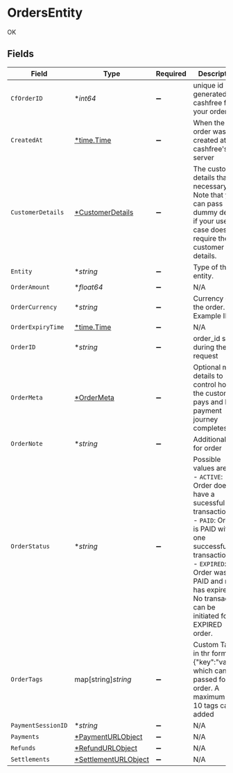 # OrdersEntity

OK


## Fields

| Field                                                                                                                                                                                                                                                   | Type                                                                                                                                                                                                                                                    | Required                                                                                                                                                                                                                                                | Description                                                                                                                                                                                                                                             | Example                                                                                                                                                                                                                                                 |
| ------------------------------------------------------------------------------------------------------------------------------------------------------------------------------------------------------------------------------------------------------- | ------------------------------------------------------------------------------------------------------------------------------------------------------------------------------------------------------------------------------------------------------- | ------------------------------------------------------------------------------------------------------------------------------------------------------------------------------------------------------------------------------------------------------- | ------------------------------------------------------------------------------------------------------------------------------------------------------------------------------------------------------------------------------------------------------- | ------------------------------------------------------------------------------------------------------------------------------------------------------------------------------------------------------------------------------------------------------- |
| `CfOrderID`                                                                                                                                                                                                                                             | **int64*                                                                                                                                                                                                                                                | :heavy_minus_sign:                                                                                                                                                                                                                                      | unique id generated by cashfree for your order                                                                                                                                                                                                          |                                                                                                                                                                                                                                                         |
| `CreatedAt`                                                                                                                                                                                                                                             | [*time.Time](https://pkg.go.dev/time#Time)                                                                                                                                                                                                              | :heavy_minus_sign:                                                                                                                                                                                                                                      | When the order was created at cashfree's server                                                                                                                                                                                                         | 2022-08-16T14:45:38+05:30                                                                                                                                                                                                                               |
| `CustomerDetails`                                                                                                                                                                                                                                       | [*CustomerDetails](../../models/shared/customerdetails.md)                                                                                                                                                                                              | :heavy_minus_sign:                                                                                                                                                                                                                                      | The customer details that are necessary. Note that you can pass dummy details if your use case does not require the customer details.                                                                                                                   |                                                                                                                                                                                                                                                         |
| `Entity`                                                                                                                                                                                                                                                | **string*                                                                                                                                                                                                                                               | :heavy_minus_sign:                                                                                                                                                                                                                                      | Type of the entity.                                                                                                                                                                                                                                     |                                                                                                                                                                                                                                                         |
| `OrderAmount`                                                                                                                                                                                                                                           | **float64*                                                                                                                                                                                                                                              | :heavy_minus_sign:                                                                                                                                                                                                                                      | N/A                                                                                                                                                                                                                                                     |                                                                                                                                                                                                                                                         |
| `OrderCurrency`                                                                                                                                                                                                                                         | **string*                                                                                                                                                                                                                                               | :heavy_minus_sign:                                                                                                                                                                                                                                      | Currency of the order. Example INR                                                                                                                                                                                                                      |                                                                                                                                                                                                                                                         |
| `OrderExpiryTime`                                                                                                                                                                                                                                       | [*time.Time](https://pkg.go.dev/time#Time)                                                                                                                                                                                                              | :heavy_minus_sign:                                                                                                                                                                                                                                      | N/A                                                                                                                                                                                                                                                     |                                                                                                                                                                                                                                                         |
| `OrderID`                                                                                                                                                                                                                                               | **string*                                                                                                                                                                                                                                               | :heavy_minus_sign:                                                                                                                                                                                                                                      | order_id sent during the api request                                                                                                                                                                                                                    |                                                                                                                                                                                                                                                         |
| `OrderMeta`                                                                                                                                                                                                                                             | [*OrderMeta](../../models/shared/ordermeta.md)                                                                                                                                                                                                          | :heavy_minus_sign:                                                                                                                                                                                                                                      | Optional meta details to control how the customer pays and how payment journey completes                                                                                                                                                                |                                                                                                                                                                                                                                                         |
| `OrderNote`                                                                                                                                                                                                                                             | **string*                                                                                                                                                                                                                                               | :heavy_minus_sign:                                                                                                                                                                                                                                      | Additional note for order                                                                                                                                                                                                                               |                                                                                                                                                                                                                                                         |
| `OrderStatus`                                                                                                                                                                                                                                           | **string*                                                                                                                                                                                                                                               | :heavy_minus_sign:                                                                                                                                                                                                                                      | Possible values are <br/>- `ACTIVE`: Order does not have a sucessful transaction yet<br/>- `PAID`: Order is PAID with one successful transaction<br/>- `EXPIRED`: Order was not PAID and not it has expired. No transaction can be initiated for an EXPIRED order.<br/> |                                                                                                                                                                                                                                                         |
| `OrderTags`                                                                                                                                                                                                                                             | map[string]*string*                                                                                                                                                                                                                                     | :heavy_minus_sign:                                                                                                                                                                                                                                      | Custom Tags in thr form of {"key":"value"} which can be passed for an order. A maximum of 10 tags can be added                                                                                                                                          |                                                                                                                                                                                                                                                         |
| `PaymentSessionID`                                                                                                                                                                                                                                      | **string*                                                                                                                                                                                                                                               | :heavy_minus_sign:                                                                                                                                                                                                                                      | N/A                                                                                                                                                                                                                                                     |                                                                                                                                                                                                                                                         |
| `Payments`                                                                                                                                                                                                                                              | [*PaymentURLObject](../../models/shared/paymenturlobject.md)                                                                                                                                                                                            | :heavy_minus_sign:                                                                                                                                                                                                                                      | N/A                                                                                                                                                                                                                                                     |                                                                                                                                                                                                                                                         |
| `Refunds`                                                                                                                                                                                                                                               | [*RefundURLObject](../../models/shared/refundurlobject.md)                                                                                                                                                                                              | :heavy_minus_sign:                                                                                                                                                                                                                                      | N/A                                                                                                                                                                                                                                                     |                                                                                                                                                                                                                                                         |
| `Settlements`                                                                                                                                                                                                                                           | [*SettlementURLObject](../../models/shared/settlementurlobject.md)                                                                                                                                                                                      | :heavy_minus_sign:                                                                                                                                                                                                                                      | N/A                                                                                                                                                                                                                                                     |                                                                                                                                                                                                                                                         |